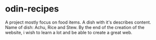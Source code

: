 # odin-recipes
A project mostly focus on food items. 
A dish with it's describes content.
Name of dish: Achu, Rice and Stew.
By the end of the creation of the website, i wish to learn a lot and be able to create a great web.
